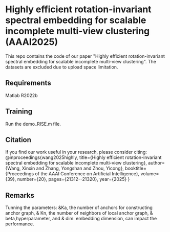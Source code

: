 # Highly efficient rotation-invariant spectral embedding for scalable incomplete multi-view clustering (AAAI2025)
This repo contains the code of our paper "Highly efficient rotation-invariant spectral embedding for scalable incomplete multi-view clustering". The datasets are excluded due to upload space limitation.

## Requirements
Matlab R2022b

## Training
Run the demo_RISE.m file.

## Citation
If you find our work useful in your research, please consider citing:   
@inproceedings{wang2025highly,
  title={Highly efficient rotation-invariant spectral embedding for scalable incomplete multi-view clustering},
  author={Wang, Xinxin and Zhang, Yongshan and Zhou, Yicong},
  booktitle={Proceedings of the AAAI Conference on Artificial Intelligence},
  volume={39},
  number={20},
  pages={21312--21320},
  year={2025}
}

## Remarks
Tunning the parameters: &Ka, the number of anchors for constructing anchor graph, & Kn, the number of neighbors of local anchor graph, & beta,hyperparameter,  and & dim:  embedding dimension, can impact the performance.
